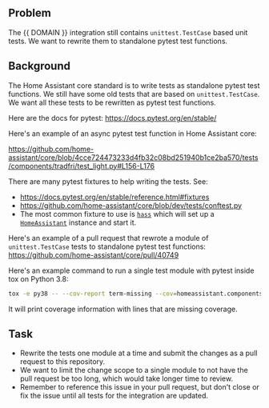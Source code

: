 ## Problem

The {{ DOMAIN }} integration still contains `unittest.TestCase` based unit tests. We want to rewrite them to standalone pytest test functions.

## Background

The Home Assistant core standard is to write tests as standalone pytest test functions. We still have some old tests that are based on `unittest.TestCase`. We want all these tests to be rewritten as pytest test functions.

Here are the docs for pytest: https://docs.pytest.org/en/stable/

Here's an example of an async pytest test function in Home Assistant core:

https://github.com/home-assistant/core/blob/4cce724473233d4fb32c08bd251940b1ce2ba570/tests/components/tradfri/test_light.py#L156-L176

There are many pytest fixtures to help writing the tests. See:

- https://docs.pytest.org/en/stable/reference.html#fixtures
- https://github.com/home-assistant/core/blob/dev/tests/conftest.py
- The most common fixture to use is [`hass`](https://github.com/home-assistant/core/blob/4cce724473233d4fb32c08bd251940b1ce2ba570/tests/conftest.py#L107) which will set up a [`HomeAssistant`](https://github.com/home-assistant/core/blob/4cce724473233d4fb32c08bd251940b1ce2ba570/homeassistant/core.py#L166) instance and start it.

Here's an example of a pull request that rewrote a module of `unittest.TestCase` tests to standalone pytest test functions:
https://github.com/home-assistant/core/pull/40749

Here's an example command to run a single test module with pytest inside tox on Python 3.8:

```sh
tox -e py38 -- --cov-report term-missing --cov=homeassistant.components.command_line.switch tests/components/command_line/test_switch.py
```

It will print coverage information with lines that are missing coverage.

## Task

- Rewrite the tests one module at a time and submit the changes as a pull request to this repository.
- We want to limit the change scope to a single module to not have the pull request be too long, which would take longer time to review.
- Remember to reference this issue in your pull request, but don't close or fix the issue until all tests for the integration are updated.
